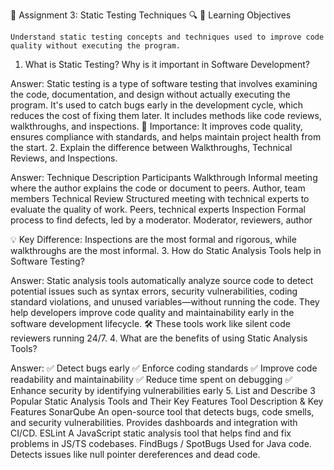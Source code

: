 📝 Assignment 3: Static Testing Techniques 🔍
🎯 Learning Objectives

    Understand static testing concepts and techniques used to improve code quality without executing the program.

1. What is Static Testing? Why is it important in Software Development?

Answer:
Static testing is a type of software testing that involves examining the code, documentation, and design without actually executing the program. It's used to catch bugs early in the development cycle, which reduces the cost of fixing them later. It includes methods like code reviews, walkthroughs, and inspections.
🔑 Importance: It improves code quality, ensures compliance with standards, and helps maintain project health from the start.
2. Explain the difference between Walkthroughs, Technical Reviews, and Inspections.

Answer:
Technique	Description	Participants
Walkthrough	Informal meeting where the author explains the code or document to peers.	Author, team members
Technical Review	Structured meeting with technical experts to evaluate the quality of work.	Peers, technical experts
Inspection	Formal process to find defects, led by a moderator.	Moderator, reviewers, author

💡 Key Difference: Inspections are the most formal and rigorous, while walkthroughs are the most informal.
3. How do Static Analysis Tools help in Software Testing?

Answer:
Static analysis tools automatically analyze source code to detect potential issues such as syntax errors, security vulnerabilities, coding standard violations, and unused variables—without running the code. They help developers improve code quality and maintainability early in the software development lifecycle.
🛠️ These tools work like silent code reviewers running 24/7.
4. What are the benefits of using Static Analysis Tools?

Answer:
✅ Detect bugs early
✅ Enforce coding standards
✅ Improve code readability and maintainability
✅ Reduce time spent on debugging
✅ Enhance security by identifying vulnerabilities early
5. List and Describe 3 Popular Static Analysis Tools and Their Key Features
Tool	Description & Key Features
SonarQube	An open-source tool that detects bugs, code smells, and security vulnerabilities. Provides dashboards and integration with CI/CD.
ESLint	A JavaScript static analysis tool that helps find and fix problems in JS/TS codebases.
FindBugs / SpotBugs	Used for Java code. Detects issues like null pointer dereferences and dead code.
